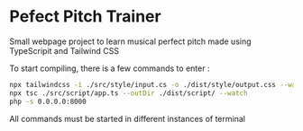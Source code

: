 # Pefect Pitch Trainer

Small webpage project to learn musical perfect pitch made using TypeScripit and Tailwind CSS

To start compiling, there is a few commands to enter :
```bash
npx tailwindcss -i ./src/style/input.cs -o ./dist/style/output.css --watch
npx tsc ./src/script/app.ts --outDir ./dist/script/ --watch
php -s 0.0.0.0:8000
```

All commands must be started in different instances of terminal